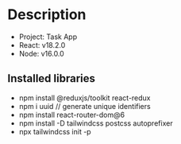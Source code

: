 # Description

  * Project: Task App
  * React: v18.2.0
  * Node: v16.0.0

## Installed libraries

  * npm install @reduxjs/toolkit react-redux
  * npm i uuid    // generate unique identifiers
  * npm install react-router-dom@6
  * npm install -D tailwindcss postcss autoprefixer
  * npx tailwindcss init -p
